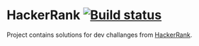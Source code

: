 HackerRank [![Build status](https://ci.appveyor.com/api/projects/status/u56raicm3tx8c8u8?svg=true)](https://ci.appveyor.com/project/LukaszPyrzyk/hackerrank)
======
Project contains solutions for dev challanges from [HackerRank](hackerrank.com).